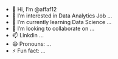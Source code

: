 - 👋 Hi, I’m @affaf12
- 👀 I’m interested in Data Analytics Job ...
- 🌱 I’m currently learning Data Science ...
- 💞️ I’m looking to collaborate on ...
- 📫 Linkdin ...
- 😄 Pronouns: ...
- ⚡ Fun fact: ...

<!---
affaf12/affaf12 is a ✨ special ✨ repository because its `README.md` (this file) appears on your GitHub profile.
You can click the Preview link to take a look at your changes.
--->
